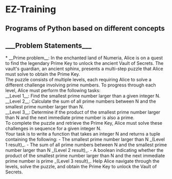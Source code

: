 # EZ-Training
## Programs of Python based on different concepts <br>
<h2>___Problem Statements___<br></h2>
* __Prime problem__: In the enchanted land of Numeria, Alice is on a quest to find the legendary 
Prime Key to unlock the ancient Vault of Secrets. The vault's guardian, an 
ancient sphinx, presents a multi-step puzzle that Alice must solve to obtain the 
Prime Key.<br>
The puzzle consists of multiple levels, each requiring Alice to solve a different 
challenge involving prime numbers. To progress through each level, Alice must 
perform the following tasks:<br> 
__Level 1__: Find the smallest prime number larger than a given integer N.<br>
__Level 2__: Calculate the sum of all prime numbers between N and the smallest 
prime number larger than  N.<br>
__Level 3__: Determine if the product of the smallest prime number larger than N 
and the next immediate prime number is also a prime.<br> 
To complete the puzzle and retrieve the Prime Key, Alice must solve these 
challenges in sequence for a given integer N.<br>
Your task is to write a function that takes an integer N and returns a tuple 
containing the following:
- The smallest prime number larger than N _(Level 1 result)_.
- The sum of all prime numbers between N and the smallest prime number 
larger than N _(Level 2 result)_.
- A boolean indicating whether the product of the smallest prime number 
larger than N and the next immediate prime number is prime _(Level 3 result)_. 
Help Alice navigate through the levels, solve the puzzle, and obtain the Prime 
Key to unlock the Vault of Secrets.
